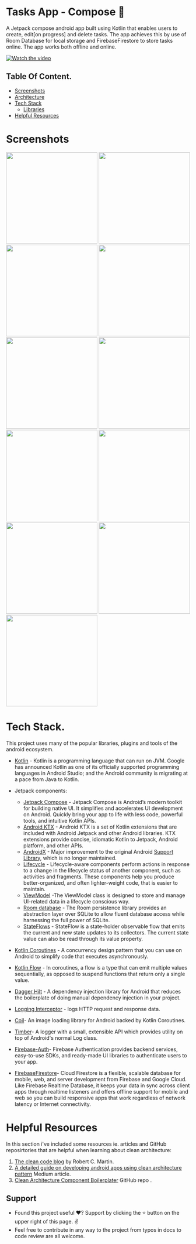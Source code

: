 # Tasks App - Compose  🚀 
A Jetpack compose android app built using Kotlin that enables users to create, edit[on progress] and delete tasks. The app achieves this by use of Room Database for local storage and FirebaseFirestore to store tasks online. The app works both offline and online.

[![Watch the video](https://github.com/robert-muriithi/Tasks-App-Compose/tree/develop/attachments/login.png)](https://github.com/robert-muriithi/Tasks-App-Compose/tree/develop/attachments/Screen_recording_20240902_144835.mp4)


## Table Of Content.
- [Screenshots](#screenshots)
- [Architecture](#architecture)
- [Tech Stack](#techstack)
    - [Libraries](##libraries)
- [Helpful Resources](#helpful-resources)

  
# Screenshots
<img src="attachments/onboarding.png" width="250"/> <img src="attachments/login.png" width="250"/> <img src="attachments/register.png" width="250"/>
<img src="attachments/home_empty.png" width="250"/> <img src="attachments/home_long_press.png" width="250"/> <img src="attachments/home_stats.png" width="250"/> <img src="attachments/home_3.png" width="250"/>
<img src="attachments/settings.png" width="250"/> <img src="attachments/settings_light.png" width="250"/>
<img src="attachments/add_task.png" width="250"/> <img src="attachments/stats.png" width="250"/>



# Tech Stack.
This project uses many of the popular libraries, plugins and tools of the android ecosystem.

- [Kotlin](https://developer.android.com/kotlin) - Kotlin is a programming language that can run on JVM. Google has announced Kotlin as one of its officially supported programming languages in Android Studio; and the Android community is migrating at a pace from Java to Kotlin.
- Jetpack components:
    - [Jetpack Compose](https://developer.android.com/jetpack/compose) - Jetpack Compose is Android’s modern toolkit for building native UI. It simplifies and accelerates UI development on Android. Quickly bring your app to life with less code, powerful tools, and intuitive Kotlin APIs.
    - [Android KTX](https://developer.android.com/kotlin/ktx.html) - Android KTX is a set of Kotlin extensions that are included with Android Jetpack and other Android libraries. KTX extensions provide concise, idiomatic Kotlin to Jetpack, Android platform, and other APIs.
    - [AndroidX](https://developer.android.com/jetpack/androidx) - Major improvement to the original Android [Support Library](https://developer.android.com/topic/libraries/support-library/index), which is no longer maintained.
    - [Lifecycle](https://developer.android.com/topic/libraries/architecture/lifecycle) - Lifecycle-aware components perform actions in response to a change in the lifecycle status of another component, such as activities and fragments. These components help you produce better-organized, and often lighter-weight code, that is easier to maintain.
    - [ViewModel](https://developer.android.com/topic/libraries/architecture/viewmodel) -The ViewModel class is designed to store and manage UI-related data in a lifecycle conscious way.
    - [Room database](https://developer.android.com/training/data-storage/room) - The Room persistence library provides an abstraction layer over SQLite to allow fluent database access while harnessing the full power of SQLite.
    - [StateFlows](https://developer.android.com/kotlin/flow/stateflow-and-sharedflow) - StateFlow is a state-holder observable flow that emits the current and new state updates to its collectors. The current state value can also be read through its value property.
  
- [Kotlin Coroutines](https://developer.android.com/kotlin/coroutines) - A concurrency design pattern that you can use on Android to simplify code that executes asynchronously.
- [Kotlin Flow](https://developer.android.com/kotlin/flow) - In coroutines, a flow is a type that can emit multiple values sequentially, as opposed to suspend functions that return only a single value.
- [Dagger Hilt](https://developer.android.com/training/dependency-injection/hilt-android) - A dependency injection library for Android that reduces the boilerplate of doing manual dependency injection in your project.
- [Logging Interceptor](https://github.com/square/okhttp/blob/master/okhttp-logging-interceptor/README.md) -  logs HTTP request and response data.
- [Coil](https://coil-kt.github.io/coil/compose/)- An image loading library for Android backed by Kotlin Coroutines.
- [Timber](https://github.com/JakeWharton/timber)- A logger with a small, extensible API which provides utility on top of Android's normal Log class.
- [Firebase-Auth](https://firebase.google.com/docs/auth)- Firebase Authentication provides backend services, easy-to-use SDKs, and ready-made UI libraries to authenticate users to your app.
- [FirebaseFirestore](https://firebase.google.com/docs/firestore)- Cloud Firestore is a flexible, scalable database for mobile, web, and server development from Firebase and Google Cloud. Like Firebase Realtime Database, it keeps your data in sync across client apps through realtime listeners and offers offline support for mobile and web so you can build responsive apps that work regardless of network latency or Internet connectivity. 

# Helpful Resources
In this section i've included some resources ie. articles and GitHub reposirtories that are helpful when learning about clean architecture:

1. [The clean code blog](https://blog.cleancoder.com/uncle-bob/2012/08/13/the-clean-architecture.html) by Robert C. Martin.
2. [A detailed guide on developing android apps using clean architecture pattern](https://medium.com/@dmilicic/a-detailed-guide-on-developing-android-apps-using-the-clean-architecture-pattern-d38d71e94029) Medium article.
3. [Clean Architecture Component Boilerplater](https://github.com/bufferapp/clean-architecture-components-boilerplate) GitHub repo .


  ## Support
  
- Found this project useful ❤️? Support by clicking the ⭐️ button on the upper right of this page. ✌
- Feel free to contribute in any way to the project from typos in docs to code review are all welcome.
